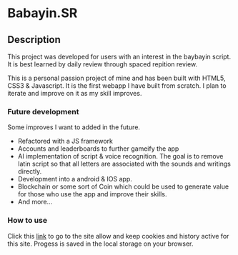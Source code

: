# Babayin.SR

## Description

This project was developed for users with an interest in the baybayin script. It is best learned by daily review through spaced repition review. 

This is a personal passion project of mine and has been built with HTML5, CSS3 & Javascript. It is the first webapp I have built from scratch. I plan to iterate and improve on it as my skill improves.

### Future development

Some improves I want to added in the future.

- Refactored with a JS framework
- Accounts and leaderboards to further gameify the app
- AI implementation of script & voice recognition. The goal is to remove latin script so that all letters are associated with the sounds and writings directly.
- Development into a android & IOS app.
- Blockchain or some sort of Coin which could be used to generate value for those who use the app and improve their skills.
- And more...

### How to use

Click this [link](https://philjg.github.io/baybayin/) to go to the site
allow and keep cookies and history active for this site. Progess is saved in the local storage on your browser.
